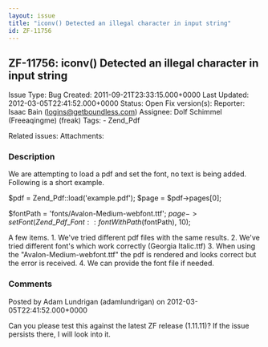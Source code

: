 ```yaml
---
layout: issue
title: "iconv() Detected an illegal character in input string"
id: ZF-11756
---
```


ZF-11756: iconv() Detected an illegal character in input string
---------------------------------------------------------------

 Issue Type: Bug Created: 2011-09-21T23:33:15.000+0000 Last Updated: 2012-03-05T22:41:52.000+0000 Status: Open Fix version(s): 
 Reporter:  Isaac Bain (logins@getboundless.com)  Assignee:  Dolf Schimmel (Freeaqingme) (freak)  Tags: - Zend\_Pdf
 
 Related issues: 
 Attachments: 
### Description

We are attempting to load a pdf and set the font, no text is being added. Following is a short example.

$pdf = Zend\_Pdf::load('example.pdf'); $page = $pdf->pages[0];

$fontPath = 'fonts/Avalon-Medium-webfont.ttf'; $page->setFont(Zend\_Pdf\_Font::fontWithPath($fontPath), 10);

A few items. 1. We've tried different pdf files with the same results. 2. We've tried different font's which work correctly (Georgia Italic.ttf) 3. When using the "Avalon-Medium-webfont.ttf" the pdf is rendered and looks correct but the error is received. 4. We can provide the font file if needed.

 

 

### Comments

Posted by Adam Lundrigan (adamlundrigan) on 2012-03-05T22:41:52.000+0000

Can you please test this against the latest ZF release (1.11.11)? If the issue persists there, I will look into it.

 

 